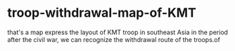# troop-withdrawal-map-of-KMT
that's a map express the layout of KMT troop in southeast Asia in the period after the civil war, we can recognize the withdrawal route of the troops.of 
